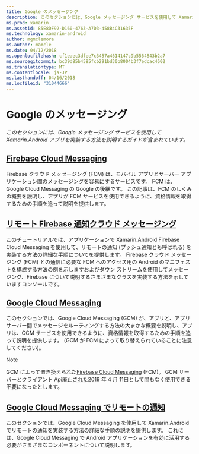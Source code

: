 ```yaml
---
title: Google のメッセージング
description: このセクションには、Google メッセージング サービスを使用して Xamarin.Android アプリを実装する方法を説明するガイドが含まれています。
ms.prod: xamarin
ms.assetid: 85E8DF92-D160-4763-A7D3-458B4C31635F
ms.technology: xamarin-android
author: mgmclemore
ms.author: mamcle
ms.date: 04/12/2018
ms.openlocfilehash: cf1eaec3dfee7c3457a4614147c9b5564843b2a7
ms.sourcegitcommit: bc39d85b4585fcb291bd30b8004b3f7edcac4602
ms.translationtype: MT
ms.contentlocale: ja-JP
ms.lasthandoff: 04/16/2018
ms.locfileid: "31044666"
---
```

# <a name="google-messaging"></a>Google のメッセージング

_このセクションには、Google メッセージング サービスを使用して Xamarin.Android アプリを実装する方法を説明するガイドが含まれています。_

## <a name="firebase-cloud-messagingfirebase-cloud-messagingmd"></a>[Firebase Cloud Messaging](firebase-cloud-messaging.md)

Firebase クラウド メッセージング (FCM) は、モバイル アプリとサーバー アプリケーション間のメッセージングを容易にするサービスです。 FCM は、Google Cloud Messaging の Google の後継です。 この記事は、FCM のしくみの概要を説明し、アプリが FCM サービスを使用できるように、資格情報を取得するための手順を追って説明を提供します。

## <a name="remote-notifications-with-firebase-cloud-messagingremote-notifications-with-fcmmd"></a>[リモート Firebase 通知クラウド メッセージング](remote-notifications-with-fcm.md)

このチュートリアルでは、アプリケーションで Xamarin.Android Firebase Cloud Messaging を使用して、リモートの通知 (プッシュ通知とも呼ばれる) を実装する方法の詳細な手順についてを提供します。 Firebase クラウド メッセージング (FCM) との通信に必要な FCM へのアクセス用の Android のマニフェストを構成する方法の例を示しますおよびダウン ストリームを使用してメッセージング、Firebase について説明するさまざまなクラスを実装する方法を示していますコンソールです。

## <a name="google-cloud-messaginggoogle-cloud-messagingmd"></a>[Google Cloud Messaging](google-cloud-messaging.md)

このセクションでは、Google Cloud Messaging (GCM) が、アプリと、アプリ サーバー間でメッセージをルーティングする方法の大まかな概要を説明し、アプリは、GCM サービスを使用できるように、資格情報を取得するための手順を追って説明を提供します。 (GCM が FCM によって取り替えられていることに注意してください)。

> [!NOTE]
> GCM によって置き換えられた[Firebase Cloud Messaging](~/android/data-cloud/google-messaging/firebase-cloud-messaging.md) (FCM)。
> GCM サーバーとクライアント Api[廃止された](https://firebase.googleblog.com/2018/04/time-to-upgrade-from-gcm-to-fcm.html)2019 年 4 月 11日として間もなく使用できる不要になったとします。

## <a name="remote-notifications-with-google-cloud-messagingremote-notifications-with-gcmmd"></a>[Google Cloud Messaging でリモートの通知](remote-notifications-with-gcm.md)

このセクションでは、Google Cloud Messaging を使用して Xamarin.Android でリモートの通知を実装する方法の詳細な手順の説明を提供します。
これには、Google Cloud Messaging で Android アプリケーションを有効に活用する必要がさまざまなコンポーネントについて説明します。


